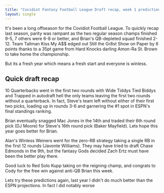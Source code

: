 ```yaml
---
title: "Covidiot Fantasy Football League Draft recap, week 1 predictions"
layout: single
---
```


It's been a long offseason for the Covidiot Football League. To quickly recap last season, parity was rampant as the two regular season champs finished 9-5, 7 others were 6-8 or better, and Brian's QB-depleted squad finished 2-12. Team Tallman Kiss My A$$ edged out Still the Gr8st Show on Paper by 6 points thanks to a 35pt game from Hard Knocks darling Amon-Ra St. Brown to take home the championship.

But its a fresh year which means a fresh start and everyone is winless.

## Quick draft recap

10 Quarterbacks went in the first two rounds with Wide Tiddys Tied Biddys and Trapped in autodraft hell the only teams leaving the first two rounds without a quarterback. In fact, Steve's team left without either of their first two picks, loading up in rounds 3-6 and garnering the #1 spot in ESPN's final standings ranking.

Brian eventually snagged Mac Jones in the 14th  and traded their 6th round pick (DJ Moore) for Steve's 16th round pick (Baker Mayfield). Lets hope this year goes better for Brian.

Alan's Winless Weiners went for the zero-RB strategy taking a single RB in the first 12 rounds (Javonte Williams). They may have tried to draft Chase Edmonds in the 9th, but the fantasy Gods decided Zach Ertz must have been the better play there. 

Good luck to Red Solo Kupp taking on the reigning champ, and congrats to Cody for the free win against anti-QB Brian this week.

Lets try these predictions again, last year I didn't do much better than the ESPN projections. In fact I did notably worse
